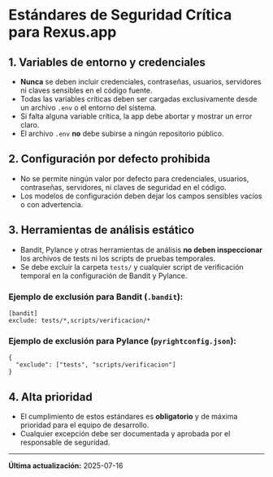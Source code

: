 # Estándares de Seguridad Crítica para Rexus.app

## 1. Variables de entorno y credenciales
- **Nunca** se deben incluir credenciales, contraseñas, usuarios, servidores ni claves sensibles en el código fuente.
- Todas las variables críticas deben ser cargadas exclusivamente desde un archivo `.env` o el entorno del sistema.
- Si falta alguna variable crítica, la app debe abortar y mostrar un error claro.
- El archivo `.env` **no** debe subirse a ningún repositorio público.

## 2. Configuración por defecto prohibida
- No se permite ningún valor por defecto para credenciales, usuarios, contraseñas, servidores, ni claves de seguridad en el código.
- Los modelos de configuración deben dejar los campos sensibles vacíos o con advertencia.

## 3. Herramientas de análisis estático
- Bandit, Pylance y otras herramientas de análisis **no deben inspeccionar** los archivos de tests ni los scripts de pruebas temporales.
- Se debe excluir la carpeta `tests/` y cualquier script de verificación temporal en la configuración de Bandit y Pylance.

### Ejemplo de exclusión para Bandit (`.bandit`):
```
[bandit]
exclude: tests/*,scripts/verificacion/*
```

### Ejemplo de exclusión para Pylance (`pyrightconfig.json`):
```
{
  "exclude": ["tests", "scripts/verificacion"]
}
```

## 4. Alta prioridad
- El cumplimiento de estos estándares es **obligatorio** y de máxima prioridad para el equipo de desarrollo.
- Cualquier excepción debe ser documentada y aprobada por el responsable de seguridad.

---

**Última actualización:** 2025-07-16
